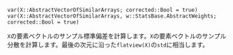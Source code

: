```
var(X::AbstractVectorOfSimilarArrays; corrected::Bool = true)
var(X::AbstractVectorOfSimilarArrays, w::StatsBase.AbstractWeights; corrected::Bool = true)
```

`X`の要素ベクトルのサンプル標準偏差を計算します。`X`の要素ベクトルのサンプル分散を計算します。最後の次元に沿った`flatview(X)`の`std`に相当します。
